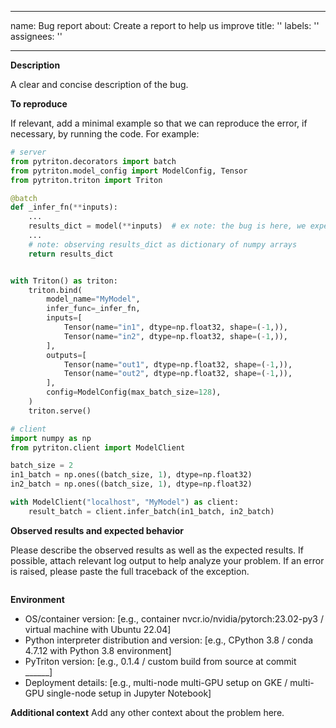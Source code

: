 <!--
Copyright (c) 2023, NVIDIA CORPORATION & AFFILIATES. All rights reserved.

Licensed under the Apache License, Version 2.0 (the "License");
you may not use this file except in compliance with the License.
You may obtain a copy of the License at

    http://www.apache.org/licenses/LICENSE-2.0

Unless required by applicable law or agreed to in writing, software
distributed under the License is distributed on an "AS IS" BASIS,
WITHOUT WARRANTIES OR CONDITIONS OF ANY KIND, either express or implied.
See the License for the specific language governing permissions and
limitations under the License.
-->

---
name: Bug report
about: Create a report to help us improve
title: ''
labels: ''
assignees: ''

---

**Description**

A clear and concise description of the bug.

**To reproduce**

If relevant, add a minimal example so that we can reproduce the error, if necessary, by running the code. For example:

```python
# server
from pytriton.decorators import batch
from pytriton.model_config import ModelConfig, Tensor
from pytriton.triton import Triton

@batch
def _infer_fn(**inputs):
    ...
    results_dict = model(**inputs)  # ex note: the bug is here, we expect to receive ...
    ...
    # note: observing results_dict as dictionary of numpy arrays
    return results_dict


with Triton() as triton:
    triton.bind(
        model_name="MyModel",
        infer_func=_infer_fn,
        inputs=[
            Tensor(name="in1", dtype=np.float32, shape=(-1,)),
            Tensor(name="in2", dtype=np.float32, shape=(-1,)),
        ],
        outputs=[
            Tensor(name="out1", dtype=np.float32, shape=(-1,)),
            Tensor(name="out2", dtype=np.float32, shape=(-1,)),
        ],
        config=ModelConfig(max_batch_size=128),
    )
    triton.serve()
```

```python
# client
import numpy as np
from pytriton.client import ModelClient

batch_size = 2
in1_batch = np.ones((batch_size, 1), dtype=np.float32)
in2_batch = np.ones((batch_size, 1), dtype=np.float32)

with ModelClient("localhost", "MyModel") as client:
    result_batch = client.infer_batch(in1_batch, in2_batch)
```

**Observed results and expected behavior**

Please describe the observed results as well as the expected results.
If possible, attach relevant log output to help analyze your problem.
If an error is raised, please paste the full traceback of the exception.

```

```

**Environment**

- OS/container version: [e.g., container nvcr.io/nvidia/pytorch:23.02-py3 / virtual machine with Ubuntu 22.04]
- Python interpreter distribution and version: [e.g., CPython 3.8 / conda 4.7.12 with Python 3.8 environment]
- PyTriton version: [e.g., 0.1.4 / custom build from source at commit ______]
- Deployment details: [e.g., multi-node multi-GPU setup on GKE / multi-GPU single-node setup in Jupyter Notebook]

**Additional context**
Add any other context about the problem here.
